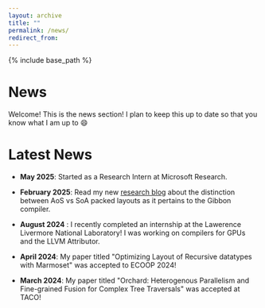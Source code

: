 ```yaml
---
layout: archive
title: ""
permalink: /news/
redirect_from:
---
```


{% include base_path %}

# News 

Welcome! This is the news section! I plan to keep this up to date so that you know what I am up to :smile:

# Latest News

- **May 2025**: Started as a Research Intern at Microsoft Research.

- **February 2025**: Read my new [research blog]({{base_path}}/posts/2025/02/blog-post-1/) about the distinction between AoS vs SoA packed layouts as it pertains to the Gibbon compiler.

- **August 2024** : I recently completed an internship at the Lawerence Livermore National Laboratory! I was working on compilers for GPUs and the LLVM Attributor.

- **April 2024**: My paper titled "Optimizing Layout of Recursive datatypes with Marmoset" was accepted to ECOOP 2024! 

- **March 2024**: My paper titled "Orchard: Heterogenous Parallelism and Fine-grained Fusion for Complex Tree Traversals" was accepted at TACO!